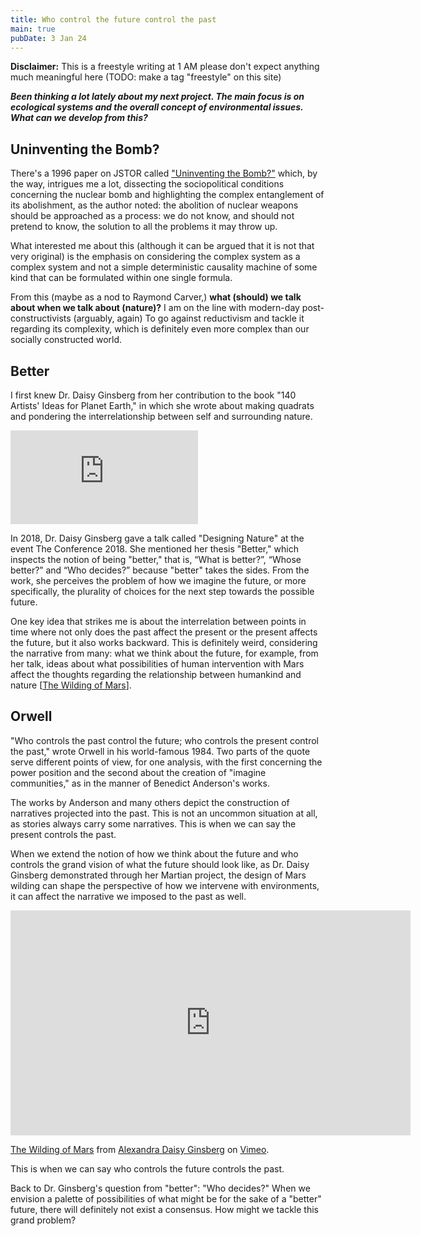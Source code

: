 ```yaml
---
title: Who control the future control the past
main: true
pubDate: 3 Jan 24
---
```

**Disclaimer:** This is a freestyle writing at 1 AM please don't expect anything much meaningful here (TODO: make a tag "freestyle" on this site)

***Been thinking a lot lately about my next project. The main focus is on ecological systems and the overall concept of environmental issues. What can we develop from this?***

## Uninventing the Bomb?

There's a 1996 paper on JSTOR called ["Uninventing the Bomb?"](https://www.jstor.org/stable/45355148) which, by the way, intrigues me a lot, dissecting the sociopolitical conditions concerning the nuclear bomb and highlighting the complex entanglement of its abolishment, as the author noted: the abolition of nuclear weapons should be approached as a process: we do not know, and should not pretend to know, the solution to all the problems it may throw up.

What interested me about this (although it can be argued that it is not that very original) is the emphasis on considering the complex system as a complex system and not a simple deterministic causality machine of some kind that can be formulated within one single formula.

From this (maybe as a nod to Raymond Carver,) **what (should) we talk about when we talk about (nature)?** I am on the line with modern-day post-constructivists (arguably, again) To go against reductivism and tackle it regarding its complexity, which is definitely even more complex than our socially constructed world.

## Better
I first knew Dr. Daisy Ginsberg from her contribution to the book "140 Artists' Ideas for Planet Earth," in which she wrote about making quadrats and pondering the interrelationship between self and surrounding nature.

<iframe
  src="https://www.youtube.com/embed/ftkLQlpEAYA?si=H5OGUoimbjDIcbOV"
  frameborder="0"
  allow="fullscreen"
  title="Dr. Alexandra Daisy Ginsberg – Designing Nature | The Conference 2018"
></iframe>

In 2018, Dr. Daisy Ginsberg gave a talk called "Designing Nature" at the event The Conference 2018. She mentioned her thesis "Better," which inspects the notion of being "better," that is, “What is better?”, “Whose better?” and “Who decides?” because "better" takes the sides. From the work, she perceives the problem of how we imagine the future, or more specifically, the plurality of choices for the next step towards the possible future.

One key idea that strikes me is about the interrelation between points in time where not only does the past affect the present or the present affects the future, but it also works backward. This is definitely weird, considering the narrative from many: what we think about the future, for example, from her talk, ideas about what possibilities of human intervention with Mars affect the thoughts regarding the relationship between humankind and nature [[The Wilding of Mars](https://www.daisyginsberg.com/work/the-wilding-of-mars)].

## Orwell
"Who controls the past control the future; who controls the present control the past," wrote Orwell in his world-famous 1984. Two parts of the quote serve different points of view, for one analysis, with the first concerning the power position and the second about the creation of "imagine communities," as in the manner of Benedict Anderson's works.

The works by Anderson and many others depict the construction of narratives projected into the past. This is not an uncommon situation at all, as stories always carry some narratives. This is when we can say the present controls the past.

When we extend the notion of how we think about the future and who controls the grand vision of what the future should look like, as Dr. Daisy Ginsberg demonstrated through her Martian project, the design of Mars wilding can shape the perspective of how we intervene with environments, it can affect the narrative we imposed to the past as well.

<iframe src="https://player.vimeo.com/video/350723399?h=a58a6985f3&byline=0" width="640" height="360" frameborder="0" allow="autoplay; fullscreen; picture-in-picture" allowfullscreen></iframe>
<p><a href="https://vimeo.com/350723399">The Wilding of Mars</a> from <a href="https://vimeo.com/daisyginsberg">Alexandra Daisy Ginsberg</a> on <a href="https://vimeo.com">Vimeo</a>.</p>

This is when we can say who controls the future controls the past.

Back to Dr. Ginsberg's question from "better": "Who decides?" When we envision a palette of possibilities of what might be for the sake of a "better" future, there will definitely not exist a consensus. How might we tackle this grand problem?